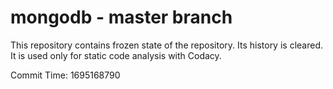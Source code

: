 # mongodb - master branch

This repository contains frozen state of the repository.
Its history is cleared. It is used only for static code
analysis with Codacy.

Commit Time: 1695168790